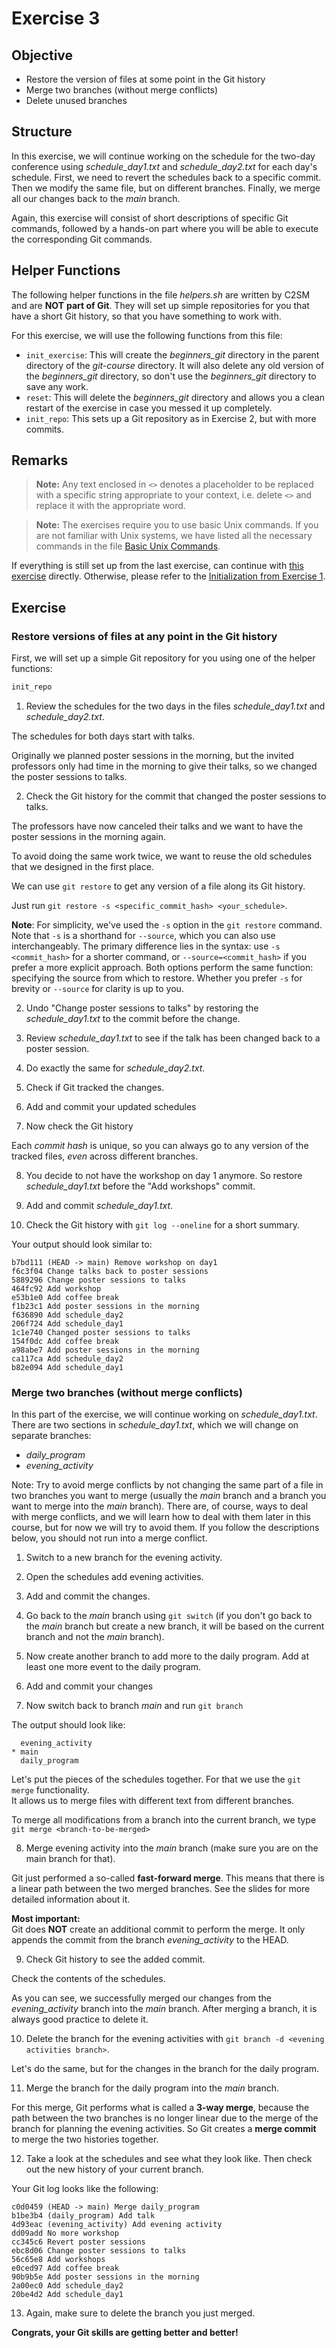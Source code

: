 # Exercise 3

## Objective
   * Restore the version of files at some point in the Git history
   * Merge two branches (without merge conflicts)
   * Delete unused branches
   
## Structure
In this exercise, we will continue working on the schedule for the two-day conference using *schedule_day1.txt* and *schedule_day2.txt* for each day's schedule. First, we need to revert the schedules back to a specific commit. Then we modify the same file, but on different branches. Finally, we merge all our changes back to the *main* branch.

Again, this exercise will consist of short descriptions of specific Git commands, followed by a hands-on part where you will be able to execute the corresponding Git commands.

## Helper Functions
The following helper functions in the file *helpers.sh* are written by C2SM and are **NOT** **part of Git**. They will set up simple repositories for you that have a short Git history, so that you have something to work with.

For this exercise, we will use the following functions from this file:
   * `init_exercise`: This will create the *beginners_git* directory in the parent directory of the *git-course* directory. It will also delete any old version of the *beginners_git* directory, so don't use the *beginners_git* directory to save any work.
   * `reset`: This will delete the *beginners_git* directory and allows you a clean restart of the exercise in case you messed it up completely.
   * `init_repo`: This sets up a Git repository as in Exercise 2, but with more commits.

## Remarks   

> **Note:** Any text enclosed in `<>` denotes a placeholder to be replaced with a specific string appropriate to your context, i.e. delete `<>` and replace it with the appropriate word.

> **Note:** The exercises require you to use basic Unix commands. If you are not familiar with Unix systems, we have listed all the necessary commands in the file [Basic Unix Commands](Unix_Commands.md).

If everything is still set up from the last exercise, can continue with [this exercise](#exercise) directly.
Otherwise, please refer to the [Initialization from Exercise 1](Exercise_1_basic_commands.md#initialization).

## Exercise

### Restore versions of files at any point in the Git history

First, we will set up a simple Git repository for you using one of the helper functions:

```bash
init_repo
```

1. Review the schedules for the two days in the files *schedule_day1.txt* and *schedule_day2.txt*.

The schedules for both days start with talks.

Originally we planned poster sessions in the morning, but the invited professors only had time in the morning to give their talks, so we changed the poster sessions to talks.

2. Check the Git history for the commit that changed the poster sessions to talks.

The professors have now canceled their talks and we want to have the poster sessions in the morning again.

To avoid doing the same work twice, we want to reuse the old schedules that we designed in the first place.

We can use `git restore` to get any version of a file along its Git history.

Just run `git restore -s <specific_commit_hash> <your_schedule>`.

**Note**: 
For simplicity, we've used the `-s` option in the `git restore` command. Note that `-s` is a shorthand for `--source`, which you can also use interchangeably. The primary difference lies in the syntax: use `-s <commit_hash>` for a shorter command, or `--source=<commit_hash>` if you prefer a more explicit approach. Both options perform the same function: specifying the source from which to restore. Whether you prefer `-s` for brevity or `--source` for clarity is up to you.

2. Undo "Change poster sessions to talks" by restoring the *schedule_day1.txt* to the commit before the change.

3. Review *schedule_day1.txt* to see if the talk has been changed back to a poster session.

4. Do exactly the same for *schedule_day2.txt*.

5. Check if Git tracked the changes.

6. Add and commit your updated schedules

7. Now check the Git history

Each *commit hash* is unique, so you can always go to any version of the tracked files, *even* across different branches.

8. You decide to not have the workshop on day 1 anymore. So restore *schedule_day1.txt* before the "Add workshops" commit.

9. Add and commit *schedule_day1.txt*.

10. Check the Git history with `git log --oneline` for a short summary.

Your output should look similar to:
```
b7bd111 (HEAD -> main) Remove workshop on day1
f6c3f04 Change talks back to poster sessions
5889296 Change poster sessions to talks
464fc92 Add workshop
e53b1e0 Add coffee break
f1b23c1 Add poster sessions in the morning
f636890 Add schedule_day2
206f724 Add schedule_day1
1c1e740 Changed poster sessions to talks
154f0dc Add coffee break
a98abe7 Add poster sessions in the morning
ca117ca Add schedule_day2
b82e094 Add schedule_day1
```


### Merge two branches (without merge conflicts)
In this part of the exercise, we will continue working on *schedule_day1.txt*.
There are two sections in *schedule_day1.txt*, which we will change on separate branches:
   * *daily_program*
   * *evening_activity*
   
Note: Try to avoid merge conflicts by not changing the same part of a file in two branches you want to merge (usually the *main* branch and a branch you want to merge into the *main* branch). There are, of course, ways to deal with merge conflicts, and we will learn how to deal with them later in this course, but for now we will try to avoid them. If you follow the descriptions below, you should not run into a merge conflict.

1. Switch to a new branch for the evening activity.

2. Open the schedules add evening activities.

3. Add and commit the changes.

4. Go back to the *main* branch using `git switch` (if you don't go back to the *main* branch but create a new branch, it will be based on the current branch and not the *main* branch).

5. Now create another branch to add more to the daily program. Add at least one more event to the daily program.

6. Add and commit your changes

7. Now switch back to branch *main* and run `git branch`

The output should look like:
```
  evening_activity
* main
  daily_program
```

Let's put the pieces of the schedules together. For that we use the `git merge` functionality.  
It allows us to merge files with different text from different branches.


To merge all modifications from a branch into the current branch, we type `git merge <branch-to-be-merged>`

8. Merge evening activity into the *main* branch (make sure you are on the main branch for that).

Git just performed a so-called **fast-forward merge**. This means that there is a linear path
between the two merged branches. See the slides for more detailed information about it. 

**Most important:**  
Git does **NOT** create an additional commit to perform the merge. It only appends the commit from the branch *evening_activity* to the HEAD.

9. Check Git history to see the added commit.

Check the contents of the schedules.

As you can see, we successfully merged our changes from the *evening_activity* branch into the *main* branch. After merging a branch, it is always good practice to delete it.

10. Delete the branch for the evening activities with `git branch -d <evening activities branch>`.

Let's do the same, but for the changes in the branch for the daily program.

11. Merge the branch for the daily program into the *main* branch.

For this merge, Git performs what is called a **3-way merge**, because the path between the two branches is no longer linear due to the merge of the branch for planning the evening activities. So Git creates a **merge commit** to merge the two histories together.

12. Take a look at the schedules and see what they look like. Then check out the new history of your current branch.

Your Git log looks like the following:
```
c0d0459 (HEAD -> main) Merge daily_program
b1be3b4 (daily_program) Add talk
4d93eac (evening_activity) Add evening activity
dd09add No more workshop
cc345c6 Revert poster sessions
ebc8d06 Change poster sessions to talks
56c65e8 Add workshops
e0ced97 Add coffee break
90b9b5e Add poster sessions in the morning
2a00ec0 Add schedule_day2
20be4d2 Add schedule_day1
```

13. Again, make sure to delete the branch you just merged.

**Congrats, your Git skills are getting better and better!**
